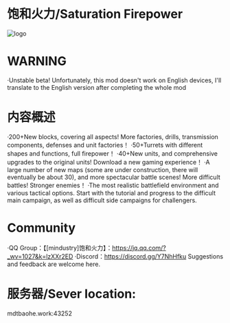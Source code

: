 # 饱和火力/Saturation Firepower
![logo](https://github.com/RA2EXE/Saturation-Firepower/assets/119042209/e39d7de5-09ea-4fd6-b815-674141e0557c)

# WARNING
·Unstable beta! 
Unfortunately, this mod doesn't work on English devices, I'll translate to the English version after completing the whole mod
# 内容概述
·200+New blocks, covering all aspects! More factories, drills, transmission components, defenses and unit factories！
·50+Turrets with different shapes and functions, full firepower！
·40+New units, and comprehensive upgrades to the original units! Download a new gaming experience！
·A large number of new maps (some are under construction, there will eventually be about 30), and more spectacular battle scenes! More difficult battles! Stronger enemies！
·The most realistic battlefield environment and various tactical options. Start with the tutorial and progress to the difficult main campaign, as well as difficult side campaigns for challengers.

# Community
·QQ Group：【[mindustry]饱和火力】：https://jq.qq.com/?_wv=1027&k=lzXXr2ED
·Discord：https://discord.gg/Y7NhHfku
Suggestions and feedback are welcome here.

# 服务器/Sever location:
mdtbaohe.work:43252

